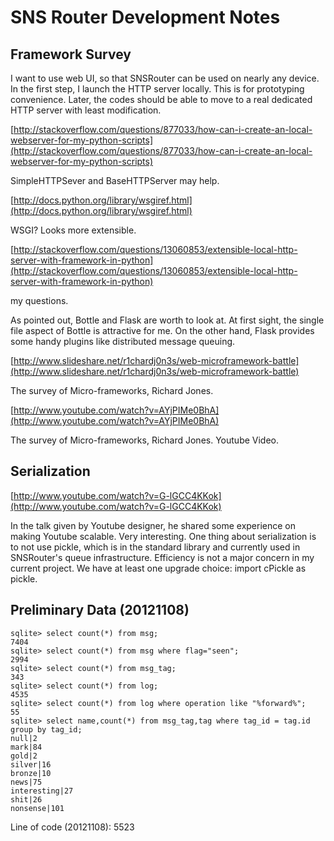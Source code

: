 # SNS Router Development Notes

## Framework Survey

I want to use web UI, so that SNSRouter 
can be used on nearly any device. 
In the first step, I launch the HTTP server locally. 
This is for prototyping convenience. 
Later, the codes should be able to move to a 
real dedicated HTTP server with least modification. 

[http://stackoverflow.com/questions/877033/how-can-i-create-an-local-webserver-for-my-python-scripts](http://stackoverflow.com/questions/877033/how-can-i-create-an-local-webserver-for-my-python-scripts)

SimpleHTTPSever and BaseHTTPServer may help. 

[http://docs.python.org/library/wsgiref.html](http://docs.python.org/library/wsgiref.html)

WSGI? Looks more extensible. 

[http://stackoverflow.com/questions/13060853/extensible-local-http-server-with-framework-in-python](http://stackoverflow.com/questions/13060853/extensible-local-http-server-with-framework-in-python)

my questions. 

As pointed out, Bottle and Flask are worth to look at. 
At first sight, the single file aspect of Bottle is attractive for me. 
On the other hand, Flask provides some handy plugins like distributed message queuing. 

[http://www.slideshare.net/r1chardj0n3s/web-microframework-battle](http://www.slideshare.net/r1chardj0n3s/web-microframework-battle)

The survey of Micro-frameworks, Richard Jones. 

[http://www.youtube.com/watch?v=AYjPIMe0BhA](http://www.youtube.com/watch?v=AYjPIMe0BhA)

The survey of Micro-frameworks, Richard Jones. Youtube Video. 

## Serialization

[http://www.youtube.com/watch?v=G-lGCC4KKok](http://www.youtube.com/watch?v=G-lGCC4KKok)

In the talk given by Youtube designer, he shared some experience on 
making Youtube scalable. 
Very interesting. 
One thing about serialization is to not use pickle, 
which is in the standard library and currently used in SNSRouter's queue infrastructure. 
Efficiency is not a major concern in my current project. 
We have at least one upgrade choice: import cPickle as pickle. 

## Preliminary Data (20121108)

```
sqlite> select count(*) from msg;
7404
sqlite> select count(*) from msg where flag="seen";
2994
sqlite> select count(*) from msg_tag;
343
sqlite> select count(*) from log;
4535
sqlite> select count(*) from log where operation like "%forward%";
55
sqlite> select name,count(*) from msg_tag,tag where tag_id = tag.id group by tag_id;
null|2
mark|84
gold|2
silver|16
bronze|10
news|75
interesting|27
shit|26
nonsense|101
```

Line of code (20121108): 5523

